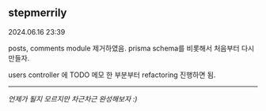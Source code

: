 ## stepmerrily

2024.06.16 23:39

posts, comments module 제거하였음. prisma schema를 비롯해서 처음부터 다시 만들자.

users controller 에 TODO 메모 한 부분부터 refactoring 진행하면 됨.

---

_언제가 될지 모르지만 차근차근 완성해보자 :)_
